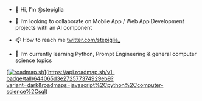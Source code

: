 - 👋  Hi, I’m @stepiglia
- 💞️  I’m looking to collaborate on  Mobile App / Web App Development projects with an AI component
- 📫  How to reach me [twitter.com/stepiglia_](https://www.twitter.com/stepiglia_)


- 🌱  I’m currently learning Python, Prompt Engineering & general computer science topics  

[[![roadmap.sh](https://api.roadmap.sh/v1-badge/tall/644065d3e272577374929eb9?variant=light&roadmaps=computer-science%2Csql%2Cprompt-engineering%2Cai-data-scientist)](https://roadmap.sh)](https://api.roadmap.sh/v1-badge/tall/644065d3e272577374929eb9?variant=dark&roadmaps=javascript%2Cpython%2Ccomputer-science%2Csql)

<!---
stepiglia/stepiglia is a ✨ special ✨ repository because its `README.md` (this file) appears on your GitHub profile.
You can click the Preview link to take a look at your changes.
--->

